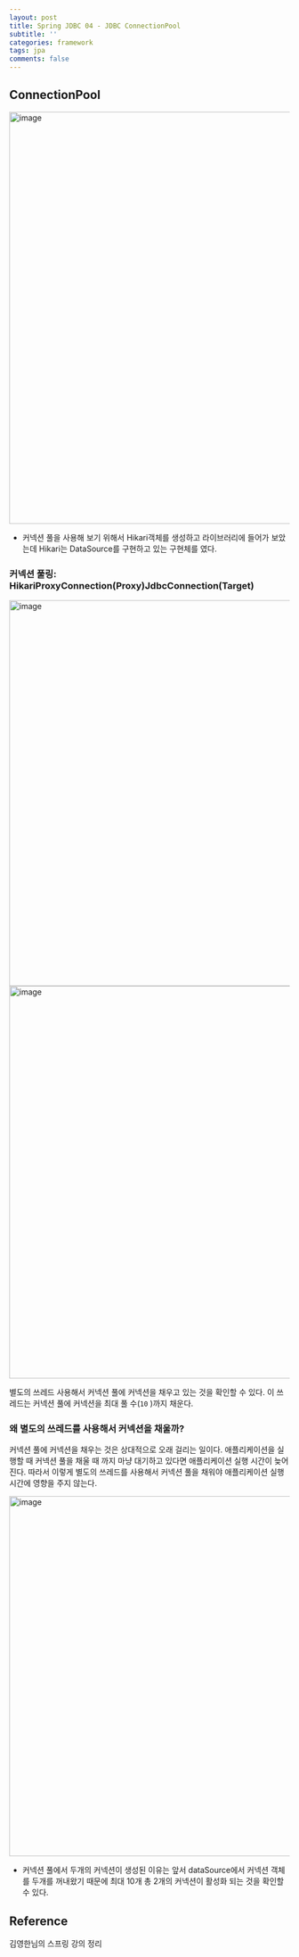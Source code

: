 ```yaml
---
layout: post
title: Spring JDBC 04 - JDBC ConnectionPool
subtitle: ''
categories: framework
tags: jpa
comments: false
---
```


## ConnectionPool

<img width="739" alt="image" src="https://github.com/user-attachments/assets/02e9d434-8a79-4a77-83df-7b132782a5dc">


- 커넥션 풀을 사용해 보기 위해서 Hikari객체를 생성하고 라이브러리에 들어가 보았는데 Hikari는 DataSource를 구현하고 있는 구현체를 였다.

### 커넥션 풀링: HikariProxyConnection(Proxy)JdbcConnection(Target)

<img width="692" alt="image" src="https://github.com/user-attachments/assets/197970b6-9037-4b2e-99c3-7b629eba256b">
<img width="704" alt="image" src="https://github.com/user-attachments/assets/a8a31fb3-0a96-40be-ba70-b4c9d907e834">

별도의 쓰레드 사용해서 커넥션 풀에 커넥션을 채우고 있는 것을 확인할 수 있다. 
이 쓰레드는 커넥션 풀에 커넥션을 최대 풀 수(`10` )까지 채운다. 

### 왜 별도의 쓰레드를 사용해서 커넥션을 채울까?

커넥션 풀에 커넥션을 채우는 것은 상대적으로 오래 걸리는 일이다. 
애플리케이션을 실행할 때 커넥션 풀을 채울 때 까지 마냥 대기하고 있다면 애플리케이션 실행 시간이 늦어진다. 
따라서 이렇게 별도의 쓰레드를 사용해서 커넥션 풀을 채워야 애플리케이션 실행 시간에 영향을 주지 않는다.

<img width="646" alt="image" src="https://github.com/user-attachments/assets/2343cef6-80d4-4e4b-a009-db7d464e4c50">

- 커넥션 풀에서 두개의 커넥션이 생성된 이유는 앞서 dataSource에서 커넥션 객체를 두개를 꺼내왔기 때문에 최대 10개 총 2개의 커넥션이 활성화 되는 것을 확인할 수 있다.



## Reference

김영한님의 스프링 강의 정리